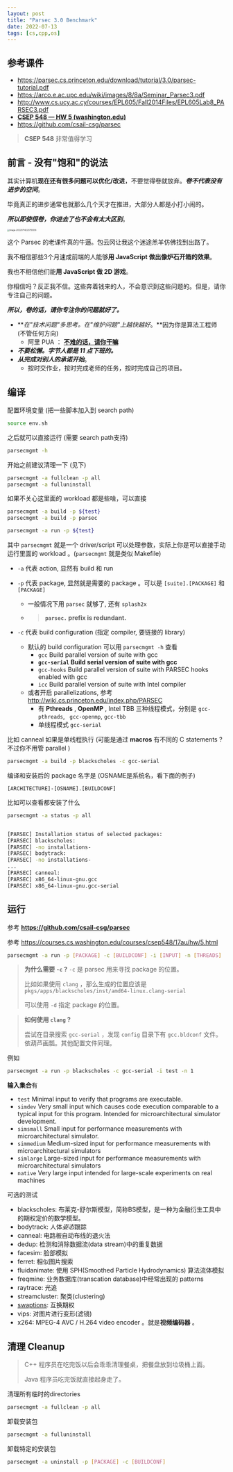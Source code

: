 ```yaml
---
layout: post
title: "Parsec 3.0 Benchmark"
date: 2022-07-13
tags: [cs,cpp,os]
---
```


## 参考课件

* <https://parsec.cs.princeton.edu/download/tutorial/3.0/parsec-tutorial.pdf>
* <https://arco.e.ac.upc.edu/wiki/images/8/8a/Seminar_Parsec3.pdf>
* <http://www.cs.ucy.ac.cy/courses/EPL605/Fall2014Files/EPL605Lab8_PARSEC3.pdf>
* **[CSEP 548 — HW 5 (washington.edu)](https://courses.cs.washington.edu/courses/csep548/17au/hw/5.html)**
* <https://github.com/csail-csg/parsec>

> **CSEP 548** 非常值得学习

## 前言 - 没有"饱和"的说法

其实计算机**现在还有很多问题可以优化/改进**，不要觉得卷就放弃。***卷不代表没有进步的空间***。

毕竟真正的进步通常也就那么几个天才在推进，大部分人都是小打小闹的。

***所以即使很卷，你进去了也不会有太大区别***。

<img src="https://raw.githubusercontent.com/randoruf/photo-asset-repo/main/imgs/image-20220714223755558.png" alt="image-20220714223755558" style="zoom: 33%;" />

这个 Parsec 的老课件真的牛逼。包云冈让我这个迷途羔羊仿佛找到出路了。

我不相信那些3个月速成前端的人能够**用 JavaScript 做出像炉石开箱的效果**。

我也不相信他们能**用 JavaScript 做 2D 游戏**。

你相信吗？反正我不信。这些奔着钱来的人，不会意识到这些问题的。但是，请你专注自己的问题。

***所以，卷的话，请你专注你的问题就好了。***

- ***在"技术问题"多思考。在"维护问题"上越快越好*。**因为你是算法工程师 (不管任何方向)
  - 阿里 PUA ： <u>**不难的话，请你干嘛**</u>
- ***不要松懈。字节人都是 11 点下班的。***
- ***从完成对别人的承诺开始***。
  - 按时交作业，按时完成老师的任务，按时完成自己的项目。

## 编译

配置环境变量 (把一些脚本加入到 search path)

```bash
source env.sh
```

之后就可以直接运行 (需要 search path支持)

```bash
parsecmgmt -h
```

开始之前建议清理一下 (见下)

```bash
parsecmgmt -a fullclean -p all
parsecmgmt -a fulluninstall
```

如果不关心这里面的 workload 都是些啥，可以直接

```bash
parsecmgmt -a build -p ${test}
parsecmgmt -a build -p parsec 
```

```bash
parsecmgmt -a run -p ${test}
```

其中 `parsecmgmt` 就是一个 driver/script 可以处理参数，实际上你是可以直接手动运行里面的 workload 。(`parsecmgmt` 就是类似 Makefile)

* `-a` 代表 action, 显然有 build 和 run 

* `-p` 代表 package, 显然就是需要的 package 。可以是 `[suite].[PACKAGE]` 和 `[PACKAGE]`

  * 一般情况下用 `parsec` 就够了, 还有 `splash2x`

  * > **`parsec.` prefix is redundant.**

* `-c` 代表 build configuration (指定 compiler, 要链接的 library)

  * 默认的 build configuration 可以用 `parsecmgmt -h` 查看
    *  `gcc` Build parallel version of suite with gcc
    * **`gcc-serial` Build serial version of suite with gcc**
    * `gcc-hooks`  Build parallel version of suite with PARSEC hooks enabled with gcc
    * `icc` Build parallel version of suite with Intel compiler
  * 或者开启 parallelizations, 参考 <http://wiki.cs.princeton.edu/index.php/PARSEC>
    * 有 **Pthreads** , **OpenMP** , Intel TBB 三种线程模式，分别是 `gcc-pthreads`, ` gcc-openmp`, `gcc-tbb`
    * 单线程模式 `gcc-serial`

比如 canneal 如果是单线程执行 (可能是通过 **macros** 有不同的 C statements ? 不过你不用管 parallel )

```bash
parsecmgmt -a build -p blackscholes -c gcc-serial 
```

编译和安装后的 package 名字是 (OSNAME是系统名，看下面的例子)

```
[ARCHITECTURE]-[OSNAME].[BUILDCONF]
```

比如可以查看都安装了什么

```bash
parsecmgmt -a status -p all


[PARSEC] Installation status of selected packages:
[PARSEC] blackscholes:
[PARSEC] -no installations-
[PARSEC] bodytrack:
[PARSEC] -no installations-
...
[PARSEC] canneal:
[PARSEC] x86_64-linux-gnu.gcc
[PARSEC] x86_64-linux-gnu.gcc-serial
```

## 运行

参考 **https://github.com/csail-csg/parsec** 

参考 https://courses.cs.washington.edu/courses/csep548/17au/hw/5.html

```bash
parsecmgmt -a run -p [PACKAGE] -c [BUILDCONF] -i [INPUT] -n [THREADS]
```

> **为什么需要 `-c` ?** 
> `-c` 是 parsec 用来寻找 package 的位置。
>
> 比如如果使用 `clang` ，那么生成的位置应该是 `pkgs/apps/blackscholes/inst/amd64-linux.clang-serial`
>
> 可以使用 `-d` 指定 package 的位置。

> **如何使用 `clang` ?** 
>
> 尝试在目录搜索 `gcc-serial` ，发现 `config` 目录下有 `gcc.bldconf` 文件。依葫芦画瓢。其他配置文件同理。

例如

```bash
parsecmgmt -a run -p blackscholes -c gcc-serial -i test -n 1
```

**输入集合**有 

- `test`	Minimal input to verify that programs are executable.
- `simdev`	Very small input which causes code execution comparable to a typical input for this program. Intended for microarchitectural simulator development.
- `simsmall`	Small input for performance measurements with microarchitectural simulator. 
- `simmedium`	Medium-sized input for performance measurements with microarchitectural simulators
- `simlarge`	Large-sized input for performance measurements with microarchitectural simulators
- `native`	Very large input intended for large-scale experiments on real machines

可选的测试

- blackscholes: 布莱克-舒尔斯模型，简称BS模型，是一种为金融衍生工具中的期权定价的数学模型。
- bodytrack: 人体*姿态*跟踪
- canneal: 电路板自动布线的退火法
- dedup: 检测和消除数据流(data stream)中的重复数据
- facesim: 脸部模拟
- ferret: 相似图片搜索
- fluidanimate: 使用 SPH(Smoothed Particle Hydrodynamics) 算法流体模拟
- freqmine: 业务数据库(transcation database)中经常出现的 patterns 
- raytrace: 光追
- streamcluster: 聚类(clustering)
- [swaptions](https://ww2.mathworks.cn/help/fininst/swaptionbyhjm.html): 互换期权
- vips: 对图片进行变形(滤镜)
- x264:  MPEG-4 AVC / H.264 video encoder 。就是**视频编码器** 。

## 清理 Cleanup

> C++ 程序员在吃完饭以后会乖乖清理餐桌，把餐盘放到垃圾桶上面。
>
> Java 程序员吃完饭就直接起身走了。

清理所有临时的directories

```bash
parsecmgmt -a fullclean -p all
```

卸载安装包

```bash
parsecmgmt -a fulluninstall
```

卸载特定的安装包

```bash
parsecmgmt -a uninstall -p [PACKAGE] -c [BUILDCONF]
```







 

